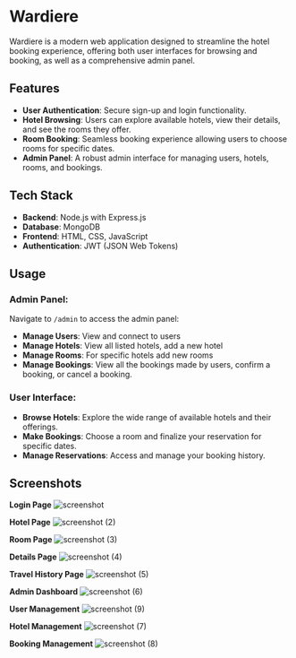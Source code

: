 # Wardiere

Wardiere is a modern web application designed to streamline the hotel booking experience, offering both user interfaces for browsing and booking, as well as a comprehensive admin panel.

## Features

- **User Authentication**: Secure sign-up and login functionality.
- **Hotel Browsing**: Users can explore available hotels, view their details, and see the rooms they offer.
- **Room Booking**: Seamless booking experience allowing users to choose rooms for specific dates.
- **Admin Panel**: A robust admin interface for managing users, hotels, rooms, and bookings.

## Tech Stack

- **Backend**: Node.js with Express.js
- **Database**: MongoDB
- **Frontend**: HTML, CSS, JavaScript
- **Authentication**: JWT (JSON Web Tokens)

## Usage

### Admin Panel:

Navigate to `/admin` to access the admin panel:

- **Manage Users**: View and connect to users
- **Manage Hotels**: View all listed hotels, add a new hotel
- **Manage Rooms**: For specific hotels add new rooms
- **Manage Bookings**: View all the bookings made by users, confirm a booking, or cancel a booking.

### User Interface:

- **Browse Hotels**: Explore the wide range of available hotels and their offerings.
- **Make Bookings**: Choose a room and finalize your reservation for specific dates.
- **Manage Reservations**: Access and manage your booking history.


## Screenshots

**Login Page**
![screenshot](https://github.com/Chandan2812/hotel_booking/assets/108578299/33b36f4c-aa43-465e-984b-edc45f9cbc41)

**Hotel Page**
![screenshot (2)](https://github.com/Chandan2812/hotel_booking/assets/108578299/88d65dac-7ca6-40ab-8201-a7dd4e1b4090)

**Room Page**
![screenshot (3)](https://github.com/Chandan2812/hotel_booking/assets/108578299/f78628ab-c85d-4a95-8967-1d887229a82c)

**Details Page**
![screenshot (4)](https://github.com/Chandan2812/hotel_booking/assets/108578299/364b5e3d-fef5-4243-a634-5aea8b29bb71)


**Travel History Page**
![screenshot (5)](https://github.com/Chandan2812/hotel_booking/assets/108578299/d050f8f3-b3a3-45e1-980b-6abdd3e68fc8)


**Admin Dashboard**
![screenshot (6)](https://github.com/Chandan2812/hotel_booking/assets/108578299/d41e82b9-3361-48e0-8a80-b6c16f4669c4)


**User Management**
![screenshot (9)](https://github.com/Chandan2812/hotel_booking/assets/108578299/22a5c8f2-3c93-4a56-a344-b28354e2c7ef)


**Hotel Management**
![screenshot (7)](https://github.com/Chandan2812/hotel_booking/assets/108578299/8bb49bb3-8464-4640-9a6d-11c3da0ffd12)


**Booking Management**
![screenshot (8)](https://github.com/Chandan2812/hotel_booking/assets/108578299/d7851568-f644-47f4-88a5-9d652e6b7d29)
